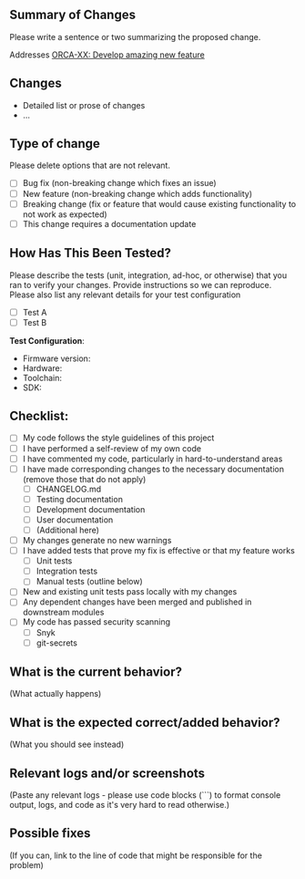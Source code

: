 ## Summary of Changes

Please write a sentence or two summarizing the proposed change.

Addresses [ORCA-XX: Develop amazing new feature](https://bugs.earthdata.nasa.gov/browse/ORCA-XXX)

## Changes

* Detailed list or prose of changes
* ...

## Type of change

Please delete options that are not relevant.

- [ ] Bug fix (non-breaking change which fixes an issue)
- [ ] New feature (non-breaking change which adds functionality)
- [ ] Breaking change (fix or feature that would cause existing functionality to not work as expected)
- [ ] This change requires a documentation update

## How Has This Been Tested?

Please describe the tests (unit, integration, ad-hoc, or otherwise) that you ran to verify your changes. Provide instructions so we can reproduce. Please also list any relevant details for your test configuration

- [ ] Test A
- [ ] Test B

**Test Configuration**:
* Firmware version:
* Hardware:
* Toolchain:
* SDK:

## Checklist:

- [ ] My code follows the style guidelines of this project
- [ ] I have performed a self-review of my own code
- [ ] I have commented my code, particularly in hard-to-understand areas
- [ ] I have made corresponding changes to the necessary documentation (remove those that do not apply)
    - [ ] CHANGELOG.md
    - [ ] Testing documentation
    - [ ] Development documentation
    - [ ] User documentation
    - [ ] (Additional here)
- [ ] My changes generate no new warnings
- [ ] I have added tests that prove my fix is effective or that my feature works
    - [ ] Unit tests
    - [ ] Integration tests
    - [ ] Manual tests (outline below)
- [ ] New and existing unit tests pass locally with my changes
- [ ] Any dependent changes have been merged and published in downstream modules
- [ ] My code has passed security scanning
    - [ ] Snyk
    - [ ] git-secrets

## What is the current behavior?

(What actually happens)

## What is the expected correct/added behavior?

(What you should see instead)

## Relevant logs and/or screenshots

(Paste any relevant logs - please use code blocks (```) to format console output,
logs, and code as it's very hard to read otherwise.)

## Possible fixes

(If you can, link to the line of code that might be responsible for the problem)
